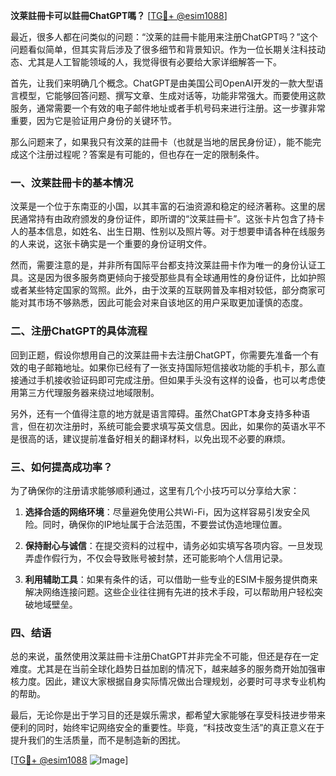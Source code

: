 **汶莱註冊卡可以註冊ChatGPT嗎？** [[TG💪+ @esim1088](https://t.me/s/esim1088)]

最近，很多人都在问类似的问题：“汶莱的註冊卡能用来注册ChatGPT吗？”这个问题看似简单，但其实背后涉及了很多细节和背景知识。作为一位长期关注科技动态、尤其是人工智能领域的人，我觉得很有必要给大家详细解答一下。

首先，让我们来明确几个概念。ChatGPT是由美国公司OpenAI开发的一款大型语言模型，它能够回答问题、撰写文章、生成对话等，功能非常强大。而要使用这款服务，通常需要一个有效的电子邮件地址或者手机号码来进行注册。这一步骤非常重要，因为它是验证用户身份的关键环节。

那么问题来了，如果我只有汶莱的註冊卡（也就是当地的居民身份证），能不能完成这个注册过程呢？答案是有可能的，但也存在一定的限制条件。

### 一、汶莱註冊卡的基本情况

汶莱是一个位于东南亚的小国，以其丰富的石油资源和稳定的经济著称。这里的居民通常持有由政府颁发的身份证件，即所谓的“汶莱註冊卡”。这张卡片包含了持卡人的基本信息，如姓名、出生日期、性别以及照片等。对于想要申请各种在线服务的人来说，这张卡确实是一个重要的身份证明文件。

然而，需要注意的是，并非所有国际平台都支持汶莱註冊卡作为唯一的身份认证工具。这是因为很多服务商更倾向于接受那些具有全球通用性的身份证件，比如护照或者某些特定国家的驾照。此外，由于汶莱的互联网普及率相对较低，部分商家可能对其市场不够熟悉，因此可能会对来自该地区的用户采取更加谨慎的态度。

### 二、注册ChatGPT的具体流程

回到正题，假设你想用自己的汶莱註冊卡去注册ChatGPT，你需要先准备一个有效的电子邮箱地址。如果你已经有了一张支持国际短信接收功能的手机卡，那么直接通过手机接收验证码即可完成注册。但如果手头没有这样的设备，也可以考虑使用第三方代理服务器来绕过地域限制。

另外，还有一个值得注意的地方就是语言障碍。虽然ChatGPT本身支持多种语言，但在初次注册时，系统可能会要求填写英文信息。因此，如果你的英语水平不是很高的话，建议提前准备好相关的翻译材料，以免出现不必要的麻烦。

### 三、如何提高成功率？

为了确保你的注册请求能够顺利通过，这里有几个小技巧可以分享给大家：

1. **选择合适的网络环境**：尽量避免使用公共Wi-Fi，因为这样容易引发安全风险。同时，确保你的IP地址属于合法范围，不要尝试伪造地理位置。
   
2. **保持耐心与诚信**：在提交资料的过程中，请务必如实填写各项内容。一旦发现弄虚作假行为，不仅会导致账号被封禁，还可能影响个人信用记录。

3. **利用辅助工具**：如果有条件的话，可以借助一些专业的ESIM卡服务提供商来解决网络连接问题。这些企业往往拥有先进的技术手段，可以帮助用户轻松突破地域壁垒。

### 四、结语

总的来说，虽然使用汶莱註冊卡注册ChatGPT并非完全不可能，但还是存在一定难度。尤其是在当前全球化趋势日益加剧的情况下，越来越多的服务商开始加强审核力度。因此，建议大家根据自身实际情况做出合理规划，必要时可寻求专业机构的帮助。

最后，无论你是出于学习目的还是娱乐需求，都希望大家能够在享受科技进步带来便利的同时，始终牢记网络安全的重要性。毕竟，“科技改变生活”的真正意义在于提升我们的生活质量，而不是制造新的困扰。

[[TG💪+ @esim1088](https://t.me/s/esim1088) ![Image](https://i.postimg.cc/4NQfJmqS/Snipaste-2025-05-13-00-14-12.png)]